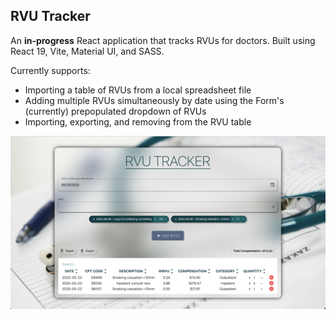 ## RVU Tracker

An **in-progress** React application that tracks RVUs for doctors. Built using React 19, Vite, Material UI, and SASS.

Currently supports:
<ul>
    <li>Importing a table of RVUs from a local spreadsheet file</li>
    <li>Adding multiple RVUs simultaneously by date using the Form's (currently) prepopulated dropdown of RVUs</li>
    <li>Importing, exporting, and removing from the RVU table</li>
</ul>

![RVU Tracker](./src/assets/screenshots/Screenshot%204.png)
